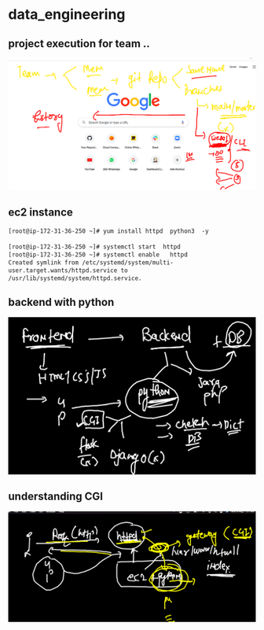 # data_engineering

## project execution for team ..

<img src="proj.png">

## ec2 instance 

```
[root@ip-172-31-36-250 ~]# yum install httpd  python3  -y

[root@ip-172-31-36-250 ~]# systemctl start  httpd 
[root@ip-172-31-36-250 ~]# systemctl enable   httpd 
Created symlink from /etc/systemd/system/multi-user.target.wants/httpd.service to /usr/lib/systemd/system/httpd.service.

```

## backend with python 

<img src="back.png">

## understanding CGI 


<img src="cgi.png">



